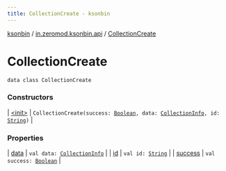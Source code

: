 ```yaml
---
title: CollectionCreate - ksonbin
---
```


[ksonbin](../../index.html) / [in.zeromod.ksonbin.api](../index.html) / [CollectionCreate](./index.html)

# CollectionCreate

`data class CollectionCreate`

### Constructors

| [&lt;init&gt;](-init-.html) | `CollectionCreate(success: `[`Boolean`](https://kotlinlang.org/api/latest/jvm/stdlib/kotlin/-boolean/index.html)`, data: `[`CollectionInfo`](../-collection-info/index.html)`, id: `[`String`](https://kotlinlang.org/api/latest/jvm/stdlib/kotlin/-string/index.html)`)` |

### Properties

| [data](data.html) | `val data: `[`CollectionInfo`](../-collection-info/index.html) |
| [id](id.html) | `val id: `[`String`](https://kotlinlang.org/api/latest/jvm/stdlib/kotlin/-string/index.html) |
| [success](success.html) | `val success: `[`Boolean`](https://kotlinlang.org/api/latest/jvm/stdlib/kotlin/-boolean/index.html) |

